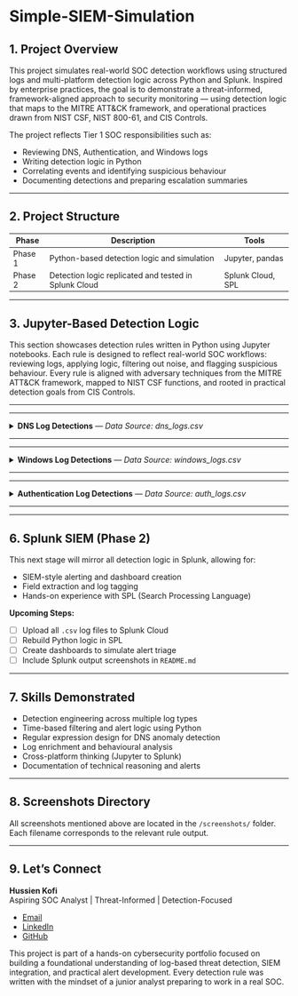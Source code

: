# Simple-SIEM-Simulation

## 1. Project Overview

This project simulates real-world SOC detection workflows using structured logs and multi-platform detection logic across Python and Splunk. Inspired by enterprise practices, the goal is to demonstrate a threat-informed, framework-aligned approach to security monitoring — using detection logic that maps to the MITRE ATT&CK framework, and operational practices drawn from NIST CSF, NIST 800-61, and CIS Controls.

The project reflects Tier 1 SOC responsibilities such as:
- Reviewing DNS, Authentication, and Windows logs
- Writing detection logic in Python
- Correlating events and identifying suspicious behaviour
- Documenting detections and preparing escalation summaries

---

## 2. Project Structure

| Phase      | Description                                          | Tools             |
|------------|------------------------------------------------------|-------------------|
| Phase 1    | Python-based detection logic and simulation          | Jupyter, pandas   |
| Phase 2    | Detection logic replicated and tested in Splunk Cloud| Splunk Cloud, SPL |

---
## 3. Jupyter-Based Detection Logic

This section showcases detection rules written in Python using Jupyter notebooks. Each rule is designed to reflect real-world SOC workflows: reviewing logs, applying logic, filtering out noise, and flagging suspicious behaviour. Every rule is aligned with adversary techniques from the MITRE ATT&CK framework, mapped to NIST CSF functions, and rooted in practical detection goals from CIS Controls.

---
---

<details>
<summary><strong>DNS Log Detections</strong> — <em>Data Source: dns_logs.csv</em></summary>

| Rule # | Detection Description |
|--------|------------------------|
| 1 | Suspicious DNS queries to known-bad or randomised domains |
| 2 | [Planned] Repeated DNS queries to suspicious domains within short intervals |
| 3 | [Planned] DNS exfiltration pattern detection via encoded subdomains |

---

### Rule 1 – Suspicious DNS Query Detection  
This rule flags DNS traffic that resembles beaconing or C2 activity. It targets base64-style strings, shady top-level domains, and failed lookups that don’t belong in typical user traffic.

<details>
<summary>See how this rule works, why it matters, and what it looks like in action</summary>

**Analyst Note:**  
I built this rule to detect domains that just don’t belong in regular business traffic. I was especially looking for signs of malware beaconing, like encoded strings in the subdomain or uncommon top-level domains such as `.ru` or `.xyz`. I added an extra filter to catch failed lookups (`NXDOMAIN`, `SERVFAIL`) to cut out noise from valid requests. This gave me hands-on practice designing logic that can reduce false positives while still catching high-risk patterns.

**Framework Reference:**  
- **MITRE ATT&CK T1071.004** – Application Layer Protocol: DNS  
- **NIST CSF DE.AE-3**, **NIST SP 800-92** – Detect anomalies via failed resolution patterns  
- **CIS Control 13.8** – Monitor and alert on anomalous DNS activity

**Logic Summary:**
- Use regex to detect base64-style or randomised subdomains  
- Flag risky TLDs like `.ru`, `.xyz`, `.top`  
- Filter for failed DNS response codes such as `NXDOMAIN` and `SERVFAIL`

<details>
<summary>View DNS Rule 1 Screenshots</summary>

_Preview of Raw DNS Logs_  
![Preview](screenshots/jupyter/dns/dns_logs_preview.png)

_Suspicious Queries (Part 1)_  
![Part 1](screenshots/jupyter/dns/dns_rule1_suspicious_queries(1).png)

_Suspicious Queries (Part 2)_  
![Part 2](screenshots/jupyter/dns/dns_rule1_suspicious_queries(2).png)

</details>
</details>



### Rule 2 – Repeated DNS Queries to Suspicious Domains  
This rule spots repeated queries to the same high-risk domain within a short time frame, which is often a sign of beaconing or malware callbacks.

<details>
<summary>See how this rule works, why it matters, and what it looks like in action</summary>

**Analyst Note:**  
I built this rule to catch repeated DNS lookups that stand out in short bursts. Even if the domain isn’t overtly malicious, abnormal query patterns can signal early-stage command-and-control activity. I combined risky keyword checks with a rolling 60-second window to surface repeated activity without triggering on normal browsing behaviour.

**Framework Reference:**  
- **MITRE ATT&CK T1071.004** – Application Layer Protocol: DNS  
- **NIST CSF DE.AE-3**, **NIST SP 800-92** – Detect anomalies in query frequency  
- **CIS Control 13.8** – Monitor and alert on anomalous DNS activity

**Logic Summary:**
- Identify domains containing risky keywords or failed resolution codes  
- Group queries by domain  
- Flag if the same domain is queried more than three times in 60 seconds

<details>
<summary>View DNS Rule 2 Screenshots</summary>

_Detection Logic_  
![Logic](screenshots/jupyter/dns/dns_rule2_repeated_queries_logic.png)

_Detection Output_  
![Output](screenshots/jupyter/dns/dns_rule2_repeated_queries_output.png)

</details>
</details>

### Rule 3 – DNS Exfiltration Pattern Detection  
This rule detects potential data exfiltration attempts over DNS, where attackers encode sensitive data into subdomains and send it out via repeated queries. While not common in normal business traffic, when it happens, it’s a serious indicator of compromise.

<details>
<summary>See how this rule works, why it matters, and what it looks like in action</summary>

**Analyst Note:**  
I designed this rule to flag unusual DNS patterns that could indicate exfiltration. Attackers often base64-encode chunks of stolen data into subdomain labels, sending them in rapid succession to a domain they control. My approach combined regex checks for base64-style strings with frequency analysis, looking for multiple encoded subdomains queried in a short period. Even though my sample dataset didn’t trigger this rule, building it gave me experience in crafting logic for high-impact, low-frequency threats.

**Framework Reference:**  
- **MITRE ATT&CK T1048.003** – Exfiltration Over Unencrypted Non-C2 Protocol: DNS  
- **NIST CSF DE.AE-3**, **NIST SP 800-92** – Detect anomalous DNS query patterns  
- **CIS Control 13.8** – Monitor and alert on anomalous DNS activity

**Logic Summary:**
- Match subdomains against regex patterns resembling base64 or other encoding schemes  
- Group by queried domain and source IP  
- Flag if multiple encoded subdomains appear within 60 seconds

<details>
<summary>View DNS Rule 3 Screenshots</summary>

_Detection Logic_  
![Logic](screenshots/jupyter/dns/dns_rule3_exfiltration_logic.png)

_Detection Output_  
![Output](screenshots/jupyter/dns/dns_rule3_exfiltration_output.png)

</details>
</details>



</details>

---
---

<details>
<summary><strong>Windows Log Detections</strong> — <em>Data Source: windows_logs.csv</em></summary>

| Rule # | Detection Description |
|--------|------------------------|
| 1 | Suspicious parent-child process execution |
| 2 | Repeated failed logins (Event ID 4625) |
| 3 | Privilege escalation attempts (Event ID 4672) |

---

### Rule 1 – Suspicious Parent-Child Process Execution  
Some phishing payloads abuse trusted parent apps like Word or Explorer to silently spawn dangerous tools like PowerShell. This rule detects that abuse chain before the attacker can escalate.

<details>
<summary>See how this rule works, why it matters, and what it looks like in action</summary>

**Analyst Note:**  
This detection was based on real attack patterns I’ve studied, where phishing attachments trigger PowerShell from Word or Outlook. My log source didn’t include the `parent_process` field, so I simulated it using synthetic test data during the dataset creation phase. I then wrote logic to catch trusted parent apps launching suspicious child processes like `powershell.exe`, `cmd.exe`, or `certutil.exe`. This helped me understand how process lineage can expose attacker behaviour that would otherwise slip past basic IOC matching.

**Operational Use Case:**  
Ideal for detecting living-off-the-land techniques where attackers leverage trusted applications to launch malicious code. Can be applied to endpoint detection telemetry in real SOC environments.

**Framework Reference:**  
- **MITRE ATT&CK T1059** – Command and Scripting Interpreter  
- **NIST CSF DE.AE-2**, **NIST 800-61 Step 2.2** – Detect abnormal process chains  
- **CIS Control 8.7** – Alert on unexpected command-line execution

**Logic Summary:**
- Simulate a `parent_process` column  
- Convert process names to lowercase for consistent matching  
- Filter for cases where trusted apps (e.g. `explorer.exe`, `winword.exe`) launch high-risk processes (`powershell.exe`, `certutil.exe`, etc.)

<details>
<summary>View Windows Rule 1 Screenshots</summary>

_Preview of Raw Windows Logs_  
![Preview](screenshots/jupyter/windows/windows_logs_preview.png)  

_Detection Logic_  
![Logic](screenshots/jupyter/windows/windows_rule1_logic.png)  

_Detection Output (Detection Triggered)_  
![Output](screenshots/jupyter/windows/windows_rule1_output.png)  

</details>
</details>

---

### Rule 2 – Repeated Failed Logins from Same Host  
Attackers often attempt password guessing by repeatedly submitting incorrect credentials from a single endpoint. This rule flags five or more failed logins from the same host within a short time window.

<details>
<summary>See how this rule works, why it matters, and what it looks like in action</summary>

**Analyst Note:**  
I built this rule to simulate brute-force login detection using Event ID 4625. I tested several thresholds and decided that five failures in two minutes was aggressive enough to catch real threats without overwhelming the SOC with noise. It taught me how to group events by host and time to simulate basic correlation — a key skill in detection engineering and alert tuning.

**Operational Use Case:**  
Helps SOC analysts detect brute-force attempts against Windows systems, especially in RDP or SMB login scenarios.

**Test Data Notes:**  
Test data shows the rule correctly did not fire on clean logs. A synthetic IOC was injected to demonstrate detection.

**Framework Reference:**  
- **MITRE ATT&CK T1110.001** – Password Guessing  
- **NIST CSF DE.AE-1**, **CIS Control 16.11** – Detect excessive failed logins from the same source

**Logic Summary:**
- Filter Windows logs for `event_id` 4625 (failed logon)  
- Group events by `host` and sort chronologically  
- Trigger alert if five or more failures occur within two minutes

<details>
<summary>View Windows Rule 2 Screenshots</summary>

_Detection Logic (Clean Run)_  
![Logic](screenshots/jupyter/windows/windows_rule2_failed_logins_logic.png)  

_Clean Dataset Output_  
![Clean Output](screenshots/jupyter/windows/windows_rule2_failed_logins_output.png)  

_Synthetic IOC Output (Alert Triggered)_  
![IOC Output](screenshots/jupyter/windows/windows_rule2_failed_logins_output_ioc.png)  

</details>
</details>

---

### Rule 3 – Privilege Escalation Detection (Event ID 4672)  
Abusing admin privileges after gaining access is a common tactic in lateral movement. This detection surfaces those actions when they originate from suspicious users or endpoints.

<details>
<summary>See how this rule works, why it matters, and what it looks like in action</summary>

**Analyst Note:**  
I designed this rule to detect high-privilege activity where it doesn't belong. Event ID 4672 logs special privilege assignments, so I used that as the foundation and filtered for low-trust usernames like `guest` or `svc_account`, along with hosts that typically shouldn't request elevated access. It helped me simulate real-world post-exploitation behaviour — and reinforced how valuable user and device context can be in detection logic.

**Operational Use Case:**  
Effective for catching privilege misuse after initial compromise. Particularly useful for detecting lateral movement or insider threats.

**Framework Reference:**  
- **MITRE ATT&CK T1078.003** – Valid Accounts: Local Accounts  
- **NIST 800-61 Step 2.3**, **CIS Control 4.8** – Monitor for unusual privileged account activity

**Logic Summary:**
- Filter for Event ID 4672 (special privileges assigned)  
- Flag events triggered by suspicious accounts or non-admin endpoints  
- Output metadata such as timestamp, username, host, and privileges granted

<details>
<summary>View Windows Rule 3 Screenshots</summary>

_Detection Logic_  
![Logic](screenshots/jupyter/windows/windows_rule3_privilege_escalation_logic.png)  

_Detection Output (Detection Triggered)_  
![Output](screenshots/jupyter/windows/windows_rule3_privilege_escalation_output.png)  

</details>
</details>

</details>

---
---
<details>
<summary><strong>Authentication Log Detections</strong> — <em>Data Source: auth_logs.csv</em></summary>

| Rule # | Detection Description |
|--------|------------------------|
| 1 | 5+ failed logins from same IP within 60 seconds |
| 2 | 5+ unique usernames attempted from same IP within 60 seconds |
| 3 | Successful login after multiple failures from same IP in 10 minutes |

---

### Rule 1 – Brute-Force Login Attempts (Vertical Attack)  
Multiple failed login attempts from the same IP in a short window often indicate brute-force activity. This detection highlights that behaviour before an attacker gains access.

<details>
<summary>See how this rule works, why it matters, and what it looks like in action</summary>

**Analyst Note:**  
This was the first authentication detection I developed. I simulated vertical brute-force behaviour (one IP repeatedly failing to log in) and tuned it to trigger only when five or more failures happened within 60 seconds. I tested different time windows before settling on this threshold, which felt aggressive enough for early detection without overwhelming the analyst.  
This rule taught me how to group login attempts and control alert sensitivity using timestamp logic.

**Operational Use Case:**  
Designed for early detection of brute-force login attempts before credentials are compromised. Particularly useful for monitoring public-facing services, VPN gateways, and admin portals.

**Test Data Notes:**  
- Clean logs: **No alert triggered**.  
- IOC injected: **Alert fired**, confirming correct detection.

**Framework Reference:**  
- **MITRE ATT&CK T1110.001** – Password Guessing  
- **NIST CSF DE.AE-3**, **CIS Control 16.11** – Detect excessive failed authentication attempts

**Logic Summary:**
- Filter logs with status `'FAIL'`
- Group by source IP  
- Sort by time and alert if five or more failures occur within 60 seconds

<details>
<summary>View Authentication Rule 1 Screenshots</summary>

_Logic (Original Detection)_  
![Authentication Rule 1 Logic](screenshots/jupyter/auth/auth_rule1_bruteforce_logic.png)  

_Output (Clean Logs – No Detection)_  
![Authentication Rule 1 Output](screenshots/jupyter/auth/auth_rule1_bruteforce_output.png)  

_Output (Synthetic IOC Injected – Detection Triggered)_  
![Authentication Rule 1 IOC Output](screenshots/jupyter/auth/auth_rule1_bruteforce_output_ioc.png)  

</details>
</details>

---

### Rule 2 – Password Spraying Detection (Horizontal Attack)  
When attackers try many usernames with one password from a single IP, they often avoid account lockouts. This rule detects that pattern early by tracking unique usernames per source.

<details>
<summary>See how this rule works, why it matters, and what it looks like in action</summary>

**Analyst Note:**  
Unlike vertical brute-force attacks, password spraying takes a broader approach. I shifted my perspective from **volume** to **variety**—how many **different** usernames an IP tries in a short burst.  
I used a 60-second sliding window per IP and flagged attempts where ≥5 distinct usernames were targeted.  
I validated both failure and success paths with synthetic test data.

**Operational Use Case:**  
Effective for detecting slow-and-low password spraying attacks that bypass account lockout policies. Works well for large enterprise Active Directory environments, SaaS logins, and VPN authentication endpoints.

**Framework Reference:**  
- **MITRE ATT&CK T1110.003** – Password Spraying  
- **CIS Control 16.12** – Detect excessive username attempts from a single source

**Logic Summary:**
- Group login attempts by `source_ip`  
- For each attempt, look ahead 60 seconds (sliding window)  
- Count **unique** usernames in that window  
- Alert if the count ≥ 5

**Test Outcome:**
- Clean dataset: **No alert** (rule did not fire on normal traffic)  
- IOC injected: **Alert triggered** for 5 usernames in 60 seconds

<details>
<summary>View Authentication Rule 2 Screenshots</summary>

_Logic (with clean run)_  
![Logic](screenshots/jupyter/auth/auth_rule2_passwordspray_logic.png)  

_Clean dataset output_  
![Clean Output](screenshots/jupyter/auth/auth_rule2_passwordspray_output.png)  

_Synthetic IOC output (alert)_  
![IOC Output](screenshots/jupyter/auth/auth_rule2_passwordspray_output_ioc.png)  

</details>
</details>

---

### Rule 3 – Success After Multiple Failures (Suspicious Login Pattern)  
A successful login immediately following multiple failures can indicate a brute-force or password guessing attack that has just succeeded.

<details>
<summary>See how this rule works, why it matters, and what it looks like in action</summary>

**Analyst Note:**  
This rule looks for a “fail → fail → fail → success” sequence within 10 minutes from the same IP.  
It’s designed to detect situations where attackers eventually guess the correct password, gain access, and potentially escalate privileges.  
I simulated this by creating multiple failed attempts followed by a successful login in the test dataset.

**Operational Use Case:**  
Critical for post-authentication monitoring. Detecting this pattern helps analysts quickly respond to compromised accounts, even if the initial attack was missed.

**Framework Reference:**  
- **MITRE ATT&CK T1078** – Valid Accounts  
- **NIST CSF DE.AE-5** – Detect successful login anomalies after failures  
- **CIS Control 16.14** – Detect successful logins following failed attempts

**Logic Summary:**
- Identify IPs with at least one successful login  
- Look backwards to find failed logins from the same IP within 10 minutes  
- Trigger alert if ≥3 failures occurred before the success

**Test Outcome:**
- Clean dataset: **No alert triggered**  
- IOC injected: **Alert fired** showing attacker IP, username, fail count, and timestamps

<details>
<summary>View Authentication Rule 3 Screenshots</summary>

_Logic (Original Detection)_  
![Authentication Rule 3 Logic](screenshots/jupyter/auth/auth_rule3_success_after_fail_logic.png)  

_Output (Clean Logs – No Detection)_  
![Authentication Rule 3 Output](screenshots/jupyter/auth/auth_rule3_success_after_fail_output.png)  

_Output (Synthetic IOC Injected – Detection Triggered)_  
![Authentication Rule 3 IOC Output](screenshots/jupyter/auth/auth_rule3_success_after_fail_output_ioc.png)  

</details>
</details>

</details>



---
---

## 6. Splunk SIEM (Phase 2)

This next stage will mirror all detection logic in Splunk,  allowing for:
- SIEM-style alerting and dashboard creation
- Field extraction and log tagging
- Hands-on experience with SPL (Search Processing Language)

**Upcoming Steps:**
- [ ] Upload all `.csv` log files to Splunk Cloud
- [ ] Rebuild Python logic in SPL
- [ ] Create dashboards to simulate alert triage
- [ ] Include Splunk output screenshots in `README.md`

---

## 7. Skills Demonstrated

- Detection engineering across multiple log types
- Time-based filtering and alert logic using Python
- Regular expression design for DNS anomaly detection
- Log enrichment and behavioural analysis
- Cross-platform thinking (Jupyter to Splunk)
- Documentation of technical reasoning and alerts

---

## 8. Screenshots Directory

All screenshots mentioned above are located in the `/screenshots/` folder. Each filename corresponds to the relevant rule output.

---

## 9. Let’s Connect

**Hussien Kofi**  
Aspiring SOC Analyst | Threat-Informed | Detection-Focused

- [Email](mailto:Hussienkofi@gmail.com)  
- [LinkedIn](https://www.linkedin.com/in/hussien-kofi-99a012330/)  
- [GitHub](https://github.com/Hussien-K11)

This project is part of a hands-on cybersecurity portfolio focused on building a foundational understanding of log-based threat detection, SIEM integration, and practical alert development. Every detection rule was written with the mindset of a junior analyst preparing to work in a real SOC.
